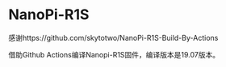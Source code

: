# NanoPi-R1S



感谢https://github.com/skytotwo/NanoPi-R1S-Build-By-Actions


借助Github Actions编译Nanopi-R1S固件，编译版本是19.07版本。
